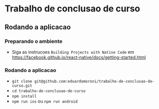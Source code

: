 # Trabalho de conclusao de curso

## Rodando a aplicacao
### Preparando o ambiente
- Siga as instrucoes `Building Projects with Native Code` em https://facebook.github.io/react-native/docs/getting-started.html

### Rodando a aplicacao
- `git clone git@github.com:eduardomoroni/trabalho-de-conclusao-de-curso.git`
- `cd trabalho-de-conclusao-de-curso`
- `npm install`
- `npm run ios` ou `npm run android`
